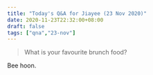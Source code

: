 ```yaml
---
title: "Today's Q&A for Jiayee (23 Nov 2020)"
date: 2020-11-23T22:32:00+08:00
draft: false
tags: ["qna","23-nov"]
---
```

> What is your favourite brunch food?

Bee hoon.
